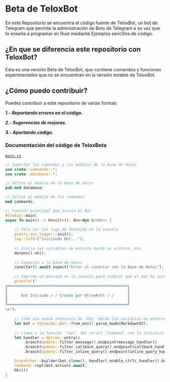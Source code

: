 # Beta de TeloxBot

En este Repositorio se encuentra el código fuente de TeloxBot, un bot de Telegram que permite la administración de Bots de Telegram a su vez que te enseña a programar en Rust mediante
Ejemplos sencillos de código.

## ¿En que se diferencia este repositorio con TeloxBot?

Esta es una versión Beta de TeloxBot, que contiene comandos y funciones experimentales que no se encuentran en la versión estable de TeloxBot.

## ¿Cómo puedo contribuir?
Puedes contribuir a este repositorio de varias formas:

***1.- Reportando errores en el código.***

***2.- Sugerencias de mejoras.***

***3.- Aportando código.***

### Documentación del código de TeloxBeta

[`main.rs`](https://github.com/CrawKatt/TeloxBeta/blob/master/src/main.rs)

```rust
// Importar los comandos y los módulos de la base de datos
use crate::commands::*;
use crate::database::*;

// Define el módulo de la base de datos
pub mod database;

// Define el módulo de los comandos
mod commands;

// Función principal que inicia el Bot
#[tokio::main]
async fn main() -> Result<(), Box<dyn Error>> {
    
    // Para ver los logs de Teloxide en la consola
    pretty_env_logger::init();
    log::info!("Iniciando Bot...");
    
    // Inicia las variables de entorno desde un archivo .env
    dotenv().ok();
    
    // Conexión a la base de datos
    conectar().await.expect("Error al conectar con la Base de Datos");
    
    // Imprime un mensaje en la consola para indicar que el bot ha iniciado
    println!("
╔═════════════════════════════════════════════════════╗
║                                                     ║
║      Bot Iniciado /-/ Creado por @CrawKatt /-/      ║
║                                                     ║
╚═════════════════════════════════════════════════════╝
\n");
    
    // Crea una nueva instancia de `Bot` desde las variables de entorno y establece el modo de análisis de mensajes a MarkdownV2
    let bot = teloxide::Bot::from_env().parse_mode(MarkdownV2);
    
    // Llama a la función `repl` del struct `Command` con la instancia del bot y la función `action`
    let handler = dptree::entry()
        .branch(Update::filter_message().endpoint(message_handler))
        .branch(Update::filter_callback_query().endpoint(callback_handler))
        .branch(Update::filter_inline_query().endpoint(inline_query_handler));

    Dispatcher::builder(bot.clone(), handler).enable_ctrlc_handler().build().dispatch().await;
    Command::repl(bot,action).await;
    Ok(())
}
```
